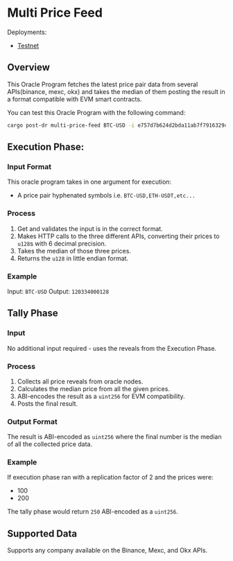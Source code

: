 # Multi Price Feed

Deployments:
- [Testnet](https://testnet.explorer.seda.xyz/oracle-programs/e757d7b624d2bda11ab7f7916329c4a2762c11dc484d2eb861356e5fe5376924)
<!-- - [Mainnet]() -->

## Overview

This Oracle Program fetches the latest price pair data from several APIs(binance, mexc, okx) and takes the median of them posting the result in a format compatible with EVM smart contracts.

You can test this Oracle Program with the following command:

```sh
cargo post-dr multi-price-feed BTC-USD -i e757d7b624d2bda11ab7f7916329c4a2762c11dc484d2eb861356e5fe5376924 -r 3
```

## Execution Phase:

### Input Format

This oracle program takes in one argument for execution:
- A price pair hyphenated symbols i.e. `BTC-USD,ETH-USDT,etc...`

### Process

1. Get and validates the input is in the correct format.
1. Makes HTTP calls to the three different APIs, converting their prices to `u128`s with 6 decimal precision.
1. Takes the median of those three prices.
1. Returns the `u128` in little endian format.

### Example

Input: `BTC-USD`
Output: `120334000128`

## Tally Phase

### Input

No additional input required - uses the reveals from the Execution Phase.

### Process

1. Collects all price reveals from oracle nodes.
1. Calculates the median price from all the given prices.
1. ABI-encodes the result as a `uint256` for EVM compatibility.
1. Posts the final result.

### Output Format

The result is ABI-encoded as `uint256` where the final number is the median of all the collected price data.

### Example

If execution phase ran with a replication factor of 2 and the prices were:
- 100
- 200

The tally phase would return `250` ABI-encoded as a `uint256`.

## Supported Data

Supports any company available on the Binance, Mexc, and Okx APIs.
